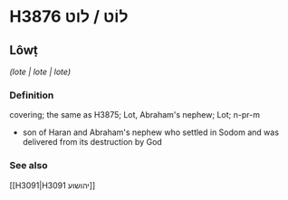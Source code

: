 # H3876 לוֹט / לוט

## Lôwṭ

_(lote | lote | lote)_

### Definition

covering; the same as H3875; Lot, Abraham's nephew; Lot; n-pr-m

- son of Haran and Abraham's nephew who settled in Sodom and was delivered from its destruction by God

### See also

[[H3091|H3091 יהושוע]]
